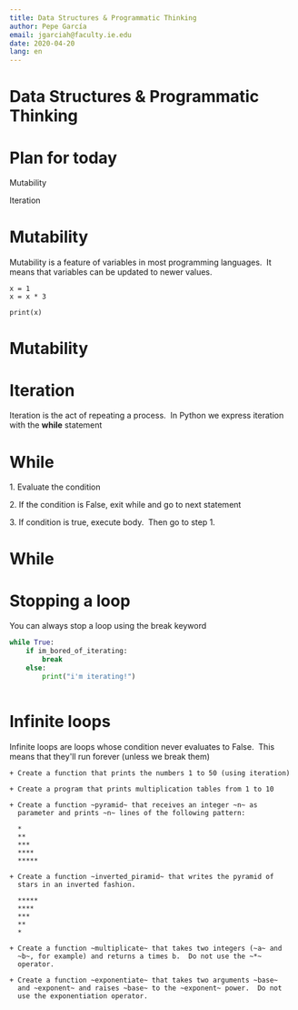 ```yaml
---
title: Data Structures & Programmatic Thinking
author: Pepe García
email: jgarciah@faculty.ie.edu
date: 2020-04-20
lang: en
---
```


Data Structures & Programmatic Thinking
=======================================


Plan for today
==============

Mutability

Iteration

Mutability
==========

Mutability is a feature of variables in most programming languages.  It
means that variables can be updated to newer values.

``` {.stylus}
x = 1
x = x * 3

print(x)
```

Mutability
==========

Iteration
=========

Iteration is the act of repeating a process.  In Python we express
iteration with the **while** statement

While
=====

1\. Evaluate the condition

2\. If the condition is False, exit while and go to next statement

3\. If condition is true, execute body.  Then go to step 1.

While
=====

Stopping a loop
===============

You can always stop a loop using the break keyword

```python
while True:
    if im_bored_of_iterating:
        break
    else:
        print("i'm iterating!")
     
```

Infinite loops
==============

Infinite loops are loops whose condition never evaluates to False.  This
means that they\'ll run forever (unless we break them)

``` {.stylus}
+ Create a function that prints the numbers 1 to 50 (using iteration)

+ Create a program that prints multiplication tables from 1 to 10

+ Create a function ~pyramid~ that receives an integer ~n~ as
  parameter and prints ~n~ lines of the following pattern:

  *
  **
  ***
  ****
  *****

+ Create a function ~inverted_piramid~ that writes the pyramid of
  stars in an inverted fashion.

  *****
  ****
  ***
  **
  *

+ Create a function ~multiplicate~ that takes two integers (~a~ and
  ~b~, for example) and returns a times b.  Do not use the ~*~
  operator.

+ Create a function ~exponentiate~ that takes two arguments ~base~
  and ~exponent~ and raises ~base~ to the ~exponent~ power.  Do not
  use the exponentiation operator.
```
